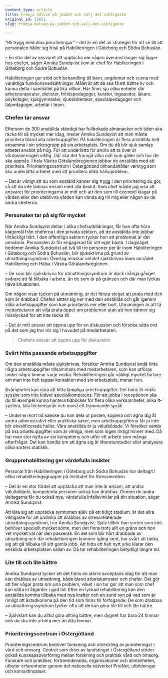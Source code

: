 ```yaml
---
content_type: article
title: Främja hälsan på jobbet och välj det viktigaste
original_id: 15651
slug: framja-halsan-pa-jobbet-och-valj-det-viktigaste

---
```


”Bli trygg med dina prioriteringar” – det är en del av strategin för att se till att personalen håller sig frisk på Habiliteringen i Göteborg och Södra Bohuslän.

– En stor del av ansvaret att upptäcka om någon överanstränger sig ligger hos chefen, säger Annika Sundqvist som är chef för Habliteringen i Göteborg och Södra Bohuslän.

Habiliteringen ger stöd och behandling till barn, ungdomar och vuxna med varaktiga funktionsnedsättningar. Målet är att de ska få ett bättre liv och kunna delta i samhället på lika villkor. Här finns sju olika enheter där arbetsterapeuter, dietister, fritidspedagoger, kurator, logopeder, läkare, psykologer, sjukgymnaster, sjuksköterskor, specialpedagoger och talpedagoger, arbetar i team.

### Chefen tar ansvar

Eftersom de 300 anställda ständigt har fullbokade almanackor och tiden ska räcka till så mycket mer idag, menar Annika Sundqvist att man måste prioritera bland alla arbetsuppgifter. På habiliteringen är flera anställda helt ensamma i sin yrkesgrupp på sin arbetsplats. Om du då blir sjuk samlas arbetet snabbt på hög. För att underlätta för andra att ta över är vårdplaneringen viktig. Där ska det framgå vilka mål som gäller och hur de ska uppnås. I hela Västra Götalandsregionen jobbar de anställda med att prioritera. Prioriteringscentrum i Östergötland tillhandahåller verktyg som ska underlätta arbetet med att prioritera olika hälsoproblem.

– Det är viktigt att du som anställd känner dig trygg i den prioritering du gör, så att du inte lämnas ensam med alla beslut. Som chef måste jag visa att ansvaret för prioriteringarna är mitt och att den som till exempel klagar på vården eller den uteblivna vården kan vända sig till mig eller någon av de andra cheferna.

### Personalen tar på sig för mycket

När Annika Sundqvist deltar i olika chefsutbildningar, får hon ofta höra klagomål från cheferna i den privata sektorn, att de anställda inte jobbar tillräckligt hårt. I den offentliga sektorn tycker hon att problemet är det omvända. Personalen är för engagerad för sitt eget bästa. I dagsläget bedömer Annika Sundqvist att två till tre personer per år inom Habiliteringen i Göteborg och Södra Bohuslän, blir sjukskrivna på grund av utmattningssyndrom. Överlag minskar antalet sjukskrivna inom området Habilitering och Hälsa i Västra Götalandsregionen.

– De som blir sjukskrivna för utmattningssyndrom är dock många gånger svårare att få tillbaka i arbete, än de som är på gränsen och där man lyckas häva situationen.

Om någon visar tecken på utmattning, är det första steget att prata med den som är drabbad. Chefen sätter sig ner med den anställda och går igenom vilka arbetsuppgifter som kan prioriteras ner eller bort. Utmaningen är att få medarbetaren att vilja prata öppet om problemen utan att hon känner sig misslyckad för att inte räcka till.

– Det är mitt ansvar att öppna upp för en diskussion och försöka sätta ord på det som jag tror rör sig i huvudet på medarbetaren.

> Chefens ansvar att öppna upp för diskussion

### Svårt hitta passande arbetsuppgifter

Om den anställda måste sjukskrivas, försöker Annika Sundqvist ändå hitta några arbetsuppgifter tillsammans med medarbetaren, som kan utföras under några timmar varje vecka. Rehabiliteringen går väldigt mycket fortare om man inte helt tappar kontakten med sin arbetsplats, menar hon.

Svårigheten kan vara att hitta lämpliga arbetsuppgifter. Det finns få enkla sysslor som inte kräver specialkompetens. För att jobba i receptionen ska du till exempel kunna hantera tidböcker för flera olika verksamheter, olika it-system, tala teckenspråk och minst ett främmande språk.

– Under en kort tid kanske du kan dela ut posten, kopiera och ägna dig åt andra administrativt eller praktiska saker, men arbetsuppgifterna får ju inte blir okvalificerade heller. Våra anställda är ju välutbildade. Vi försöker samla på oss arbetsuppgifter som är viktiga, men som ingen riktigt hinner med. Då har man stor nytta av sin kompetens och utför ett arbete som många efterfrågar. Det kan handla om att ägna sig åt litteraturstudier eller analysera olika sorters statistik.

### Grupprehabilitering ger värdefulla insikter

Personal från Habiliteringen i Göteborg och Södra Bohuslän har deltagit i olika rehabiliteringsgrupper på Institutet för Stressmedicin.

– Det är en stor fördel att upptäcka att man inte är ensam, att andra välutbildade, kompetenta personer också kan drabbas. Genom de andra deltagarna får du också nya, värdefulla infallsvinklar på din situation, säger Annika Sundqvist.

Att lära sig att upptäcka symtomen själv på ett tidigt stadium, är det allra viktigaste för att undvika att drabbas av stressrelaterade utmattningssyndrom, tror Annika Sundqvist. Själv tillhör hon sorten som inte behöver speciellt mycket sömn, men det finns trots allt en gräns och hon vet mycket väl när den passeras. En del som blir hårt drabbade av utmattning och där rehabiliteringen kommer igång sent, har svårt att tänka sig att gå tillbaka till sitt gamla jobb. Att hitta ett helt nytt yrke klarar den enskilda arbetsplatsen sällan av. Då tar rehabiliteringen betydligt längre tid.

### Lite till och lite bättre

Annika Sundqvist tycker att det finns en större acceptans idag för att man kan drabbas av utmattning, både bland arbetskamrater och chefer. Det gör att fler vågar prata om sina problem, vilket i sin tur gör att man som chef kan sätta in åtgärder i god tid. Efter en lyckad rehabilitering kan den anställda komma tillbaka med nya krafter och en sund syn på vad som är rimligt att åstadkomma på den tid som finns till förfogande. De som drabbas av utmattningssyndrom tycker ofta att de kan göra lite till och lite bättre.

– Självklart kan du alltid göra allting bättre, men dygnet har bara 24 timmar och du ska inte arbeta mer än åtta timmar.

### Prioriteringscentrum i Östergötland

Prioriteringscentrum bedriver forskning och utveckling av prioriteringar i vård och omsorg. Centret som drivs av landstinget i Östergötland stöder också kunskapsöverföring mellan forskning och praktisk vård och omsorg. Forskare och praktiker, förtroendevalda, organisationer och allmänheten, utbyter erfarenheter genom det nationella nätverket PrioNet, utbildningar och konsultinsatser.

